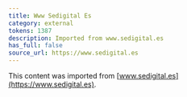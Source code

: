 ```yaml
---
title: Www Sedigital Es
category: external
tokens: 1387
description: Imported from www.sedigital.es
has_full: false
source_url: https://www.sedigital.es
---
```


This content was imported from [www.sedigital.es](https://www.sedigital.es).
